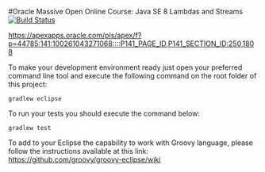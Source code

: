 #Oracle Massive Open Online Course: Java SE 8 Lambdas and Streams
[![Build Status](https://travis-ci.org/danielpsf/jdk-8-mooc-lambdas-and-streams.svg?branch=master)](https://travis-ci.org/danielpsf/jdk-8-mooc-lambdas-and-streams)


https://apexapps.oracle.com/pls/apex/f?p=44785:141:100261043271068::::P141_PAGE_ID,P141_SECTION_ID:250,1808

To make your development environment ready just open your preferred command line tool and execute the following command on the root folder of this project:

```gradlew eclipse```

To run your tests you should execute the command below:

```gradlew test```

To add to your Eclipse the capability to work with Groovy language, please follow the instructions available at this link: https://github.com/groovy/groovy-eclipse/wiki
